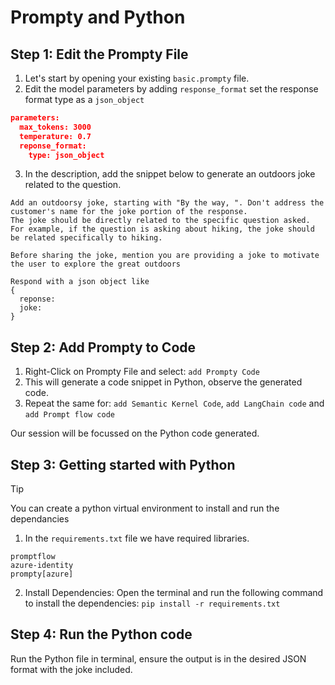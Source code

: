 # Prompty and Python

## Step 1: Edit the Prompty File
1. Let's start by opening your existing ``basic.prompty`` file.
1. Edit the model parameters by adding ``response_format`` set the response format type as a ``json_object``

``` json
parameters:
  max_tokens: 3000
  temperature: 0.7
  reponse_format:
    type: json_object
```
3. In the description, add the snippet below to generate an outdoors joke related to the question.

```
Add an outdoorsy joke, starting with "By the way, ". Don't address the customer's name for the joke portion of the response.
The joke should be directly related to the specific question asked.
For example, if the question is asking about hiking, the joke should be related specifically to hiking.

Before sharing the joke, mention you are providing a joke to motivate the user to explore the great outdoors

Respond with a json object like
{
  reponse:
  joke:
}
```
## Step 2: Add Prompty to Code
1. Right-Click on Prompty File and select: ``add Prompty Code`` 
1. This will generate a code snippet in Python, observe the generated code.
1. Repeat the same for: ``add Semantic Kernel Code``, ``add LangChain code`` and ``add Prompt flow code``

Our session will be focussed on the Python code generated.

## Step 3: Getting started with Python
> [!TIP]
> You can create a python virtual environment to install and run the dependancies

1. In the ``requirements.txt`` file we have required libraries.
```
promptflow
azure-identity
prompty[azure]
```
2. Install Dependencies: Open the terminal and run the following command to install the dependencies: ``pip install -r requirements.txt``


## Step 4: Run the Python code
Run the Python file in terminal, ensure the output is in the desired JSON format with the joke included.